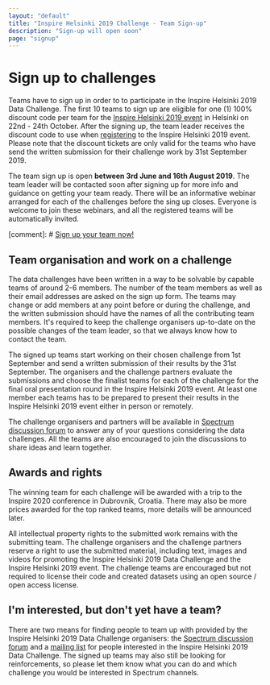 ```yaml
---
layout: "default"
title: "Inspire Helsinki 2019 Challenge - Team Sign-up"
description: "Sign-up will open soon"
page: "signup"
---
```

# Sign up to challenges
Teams have to sign up in order to to participate in the Inspire Helsinki 2019 Data Challenge.
The first 10 teams to sign up are eligible for one (1) 100% discount code per team for the
[Inspire Helsinki 2019 event](https://www.inspire-helsinki-2019.fi/) in Helsinki on 22nd - 24th October. After the
signing up, the team leader receives the discount code to use when [registering](https://www.inspire-helsinki-2019.fi/register)
to the Inspire Helsinki 2019 event. Please note that the discount tickets are only valid for the teams who have send the
written submission for their challenge work by 31st September 2019.

The team sign up is open **between 3rd June and 16th August 2019**. The team leader will be contacted soon after signing up for
more info and guidance on getting your team ready. There will be an informative webinar arranged for each of the challenges
before the sing up closes. Everyone is welcome to join these webinars, and all the registered teams will be automatically invited.

[comment]: # <a href="https://link.webropolsurveys.com/S/05E6EB60D2E25D33" class="btn btn-primary btn-lg">Sign up your team now!</a>

## Team organisation and work on a challenge
The data challenges have been written in a way to be solvable by capable teams of around 2-6 members.
The number of the team members as well as their email addresses are asked on the sign up form. The teams may change or
add members at any point before or during the challenge, and the written submission should have the names of all the
contributing team members. It's required to keep the challenge organisers up-to-date on the possible changes of the
team leader, so that we always know how to contact the team.

The signed up teams start working on their chosen challenge from 1st September and send a written submission of their
results by the 31st September. The organisers and the challenge partners evaluate the submissions and choose the finalist teams
for each of the challenge for the final oral presentation round in the Inspire Helsinki 2019 event. At least one member each
teams has to be prepared to present their results in the Inspire Helsinki 2019 event either in person or remotely.

The challenge organisers and partners will be available in [Spectrum discussion forum](https://spectrum.chat/inspire-helsinki)
to answer any of your questions considering the data challenges. All the teams are also encouraged to join the
discussions to share ideas and learn together.

## Awards and rights
The winning team for each challenge will be awarded with a trip to the Inspire 2020 conference in Dubrovnik, Croatia.
There may also be more prices awarded for the top ranked teams, more details will be announced later.

All intellectual property rights to the submitted work remains with the submitting team. The challenge organisers and
the challenge partners reserve a right to use the submitted material, including text, images and videos for promoting the
Inspire Helsinki 2019 Data Challenge and the Inspire Helsinki 2019 event. The challenge teams are encouraged but not
required to license their code and created datasets using an open source / open access license.

## I'm interested, but don't yet have a team?
There are two means for finding people to team up with provided by the Inspire Helsinki 2019 Data Challenge organisers:
the [Spectrum discussion forum](https://spectrum.chat/inspire-helsinki) and a
[mailing list](https://link.webropolsurveys.com/S/F7B2F6F30E8DE049) for people interested in
the Inspire Helsinki 2019 Data Challenge. The signed up teams may also still be looking for reinforcements, so please
let them know what you can do and which challenge you would be interested in Spectrum channels.
